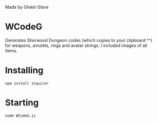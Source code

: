 Made by Ghøst-Slave

# WCodeG

Generates Sherwood Dungeon codes (which copies to your clipboard ^^) for weapons, amulets, rings and avatar strings. I included images of all items.

# Installing

`npm install inquirer`

# Starting

```
node WCodeG.js
```
